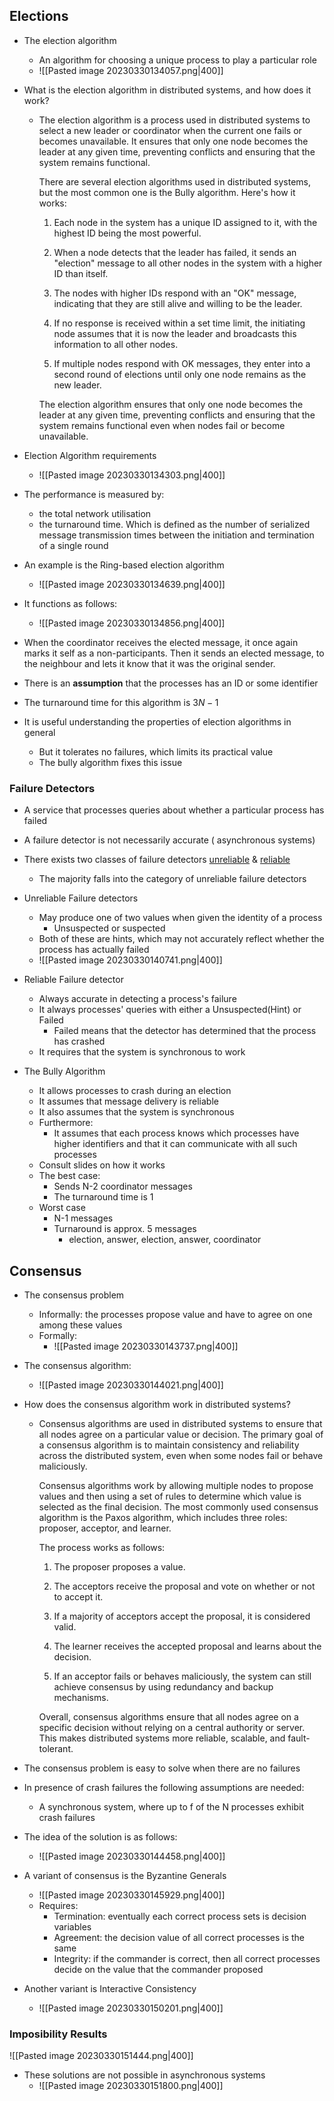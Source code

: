 ## Elections
* The election algorithm
	* An algorithm for choosing a unique process to play a particular role
	* ![[Pasted image 20230330134057.png|400]]
* What is the election algorithm in distributed systems, and how does it work?
	* The election algorithm is a process used in distributed systems to select a new leader or coordinator when the current one fails or becomes unavailable. It ensures that only one node becomes the leader at any given time, preventing conflicts and ensuring that the system remains functional.

	   There are several election algorithms used in distributed systems, but the most common one is the Bully algorithm. Here's how it works:
		
		1. Each node in the system has a unique ID assigned to it, with the highest ID being the most powerful.
		
		2. When a node detects that the leader has failed, it sends an "election" message to all other nodes in the system with a higher ID than itself.
		
		3. The nodes with higher IDs respond with an "OK" message, indicating that they are still alive and willing to be the leader.
		
		4. If no response is received within a set time limit, the initiating node assumes that it is now the leader and broadcasts this information to all other nodes.
		
		5. If multiple nodes respond with OK messages, they enter into a second round of elections until only one node remains as the new leader.
		
		The election algorithm ensures that only one node becomes the leader at any given time, preventing conflicts and ensuring that the system remains functional even when nodes fail or become unavailable.

* Election Algorithm requirements
	* ![[Pasted image 20230330134303.png|400]]
* The performance is measured by:
	* the total network utilisation
	* the turnaround time. Which is defined as the number of serialized message transmission times between the initiation and termination of a single round
* An example is the Ring-based election algorithm
	* ![[Pasted image 20230330134639.png|400]]
* It functions as follows:
	* ![[Pasted image 20230330134856.png|400]]
* When the coordinator receives the elected message, it once again marks it self as a non-participants. Then it sends an elected message, to the neighbour and lets it know that it was the original sender.
* There is an **assumption** that the processes has an ID or some identifier
* The turnaround time for this algorithm is $3N-1$ 
* It is useful understanding the properties of election algorithms in general
	* But it tolerates no failures, which limits its practical value
	* The bully algorithm fixes this issue


### Failure Detectors
* A service that processes queries about whether a particular process has failed
* A failure detector is not necessarily accurate ( asynchronous systems)
* There exists two classes of failure detectors <u>unreliable</u> & <u>reliable</u>
	* The majority falls into the category of unreliable failure detectors


* Unreliable Failure detectors
	* May produce one of two values when given the identity of a process
		* Unsuspected or suspected
	* Both of these are hints, which may not accurately reflect whether the process has actually failed
	* ![[Pasted image 20230330140741.png|400]]

* Reliable Failure detector
	* Always accurate in detecting a process's failure
	* It always processes' queries with either a Unsuspected(Hint) or Failed
		* Failed means that the detector has determined that the process has crashed
	* It requires that the system is synchronous to work

* The Bully Algorithm
	* It allows processes to crash during an election
	* It assumes that message delivery is reliable
	* It also assumes that the system is synchronous
	* Furthermore:
		* It assumes that each process knows which processes have higher identifiers and that it can communicate with all such processes
	* Consult slides on how it works
	* The best case:
		* Sends N-2 coordinator messages
		* The turnaround time is 1
	* Worst case
		* N-1 messages
		* Turnaround is approx. 5 messages
			* election, answer, election, answer, coordinator

## Consensus
* The consensus problem
	* Informally: the processes propose value and have to agree on one among these values
	* Formally:
		* ![[Pasted image 20230330143737.png|400]]
* The consensus algorithm:
	* ![[Pasted image 20230330144021.png|400]]
* How does the consensus algorithm work in distributed systems?
	* Consensus algorithms are used in distributed systems to ensure that all nodes agree on a particular value or decision. The primary goal of a consensus algorithm is to maintain consistency and reliability across the distributed system, even when some nodes fail or behave maliciously. 

		Consensus algorithms work by allowing multiple nodes to propose values and then using a set of rules to determine which value is selected as the final decision. The most commonly used consensus algorithm is the Paxos algorithm, which includes three roles: proposer, acceptor, and learner. 

		The process works as follows:
		
		1. The proposer proposes a value.
		
		2. The acceptors receive the proposal and vote on whether or not to accept it.
		
		3. If a majority of acceptors accept the proposal, it is considered valid.
		
		4. The learner receives the accepted proposal and learns about the decision.
		
		5. If an acceptor fails or behaves maliciously, the system can still achieve consensus by using redundancy and backup mechanisms.
		
		Overall, consensus algorithms ensure that all nodes agree on a specific decision without relying on a central authority or server. This makes distributed systems more reliable, scalable, and fault-tolerant. 
* The consensus problem is easy to solve when there are no failures

* In presence of crash failures the following assumptions are needed:
	* A synchronous system, where up to f of the N processes exhibit crash failures
* The idea of the solution is as follows:
	* ![[Pasted image 20230330144458.png|400]]

* A variant of consensus is the Byzantine Generals
	* ![[Pasted image 20230330145929.png|400]]
	* Requires:
		* Termination: eventually each correct process sets is decision variables
		* Agreement: the decision value of all correct processes is the same
		* Integrity: if the commander is correct, then all correct processes decide on the value that the commander proposed

* Another variant is Interactive Consistency
	* ![[Pasted image 20230330150201.png|400]]


### Imposibility Results
![[Pasted image 20230330151444.png|400]] 
* These solutions are not possible in asynchronous systems
	* ![[Pasted image 20230330151800.png|400]]
